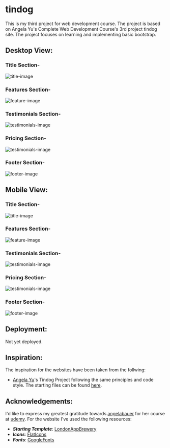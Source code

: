 # tindog
This is my third project for web development course. The project is based on Angela Yu's Complete Web Development Course's 3rd project tindog site. The project focuses on learning and implementing basic bootstrap.

## Desktop View:
### Title Section-
<img alt="title-image" src="https://github.com/harshit-saraswat/tindog/blob/master/imgs/title.PNG">

### Features Section-
<img alt="feature-image" src="https://github.com/harshit-saraswat/tindog/blob/master/imgs/features.png">

### Testimonials Section-
<img alt="testimonials-image" src="https://github.com/harshit-saraswat/tindog/blob/master/imgs/testimonials.PNG">

### Pricing Section-
<img alt="testimonials-image" src="https://github.com/harshit-saraswat/tindog/blob/master/imgs/pricing.PNG">

### Footer Section-
<img alt="footer-image" src="https://github.com/harshit-saraswat/tindog/blob/master/imgs/cta-footer.PNG">

## Mobile View:
### Title Section-
<img alt="title-image" src="https://github.com/harshit-saraswat/tindog/blob/master/imgs/title-mobile.PNG">

### Features Section-
<img alt="feature-image" src="https://github.com/harshit-saraswat/tindog/blob/master/imgs/features-mob.PNG">

### Testimonials Section-
<img alt="testimonials-image" src="https://github.com/harshit-saraswat/tindog/blob/master/imgs/testimonials-mob.PNG">

### Pricing Section-
<img alt="testimonials-image" src="https://github.com/harshit-saraswat/tindog/blob/master/imgs/pricing-mob.PNG">

### Footer Section-
<img alt="footer-image" src="https://github.com/harshit-saraswat/tindog/blob/master/imgs/cta-footer-mob.PNG">

## Deployment:
Not yet deployed.

## Inspiration:
The inspiration for the websites have been taken from the follwing:
* [Angela Yu](https://github.com/angelabauer)'s Tindog Project following the same principles and code style. The starting files can be found [here](https://github.com/londonappbrewery/TinDog-Start).

## Acknowledgements:
I'd like to express my greatest gratitude towards [angelabauer](https://github.com/angelabauer) for her course at [udemy](https://www.udemy.com/course/the-complete-web-development-bootcamp/).
For the website I've used the following resources:
* ***Starting Template***: [LondonAppBrewery](https://github.com/londonappbrewery/TinDog-Start)
* ***Icons***: [FlatIcons](https://www.flaticon.com/)
* ***Fonts***: [GoogleFonts](https://fonts.google.com/)
